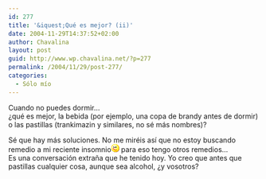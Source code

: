 ```yaml
---
id: 277
title: '&iquest;Qué es mejor? (ii)'
date: 2004-11-29T14:37:52+02:00
author: Chavalina
layout: post
guid: http://www.wp.chavalina.net/?p=277
permalink: /2004/11/29/post-277/
categories:
  - Sólo mío
---
```

Cuando no puedes dormir…  
&iquest;qué es mejor, la bebida (por ejemplo, una copa de brandy antes de dormir) o las pastillas (trankimazin y similares, no sé más nombres)?

Sé que hay más soluciones. No me miréis así que no estoy buscando remedio a mi reciente insomnio![emo](/imagenes/emoticonos/guino.gif) para eso tengo otros remedios…  
Es una conversación extra&ntilde;a que he tenido hoy. Yo creo que antes que pastillas cualquier cosa, aunque sea alcohol, &iquest;y vosotros?